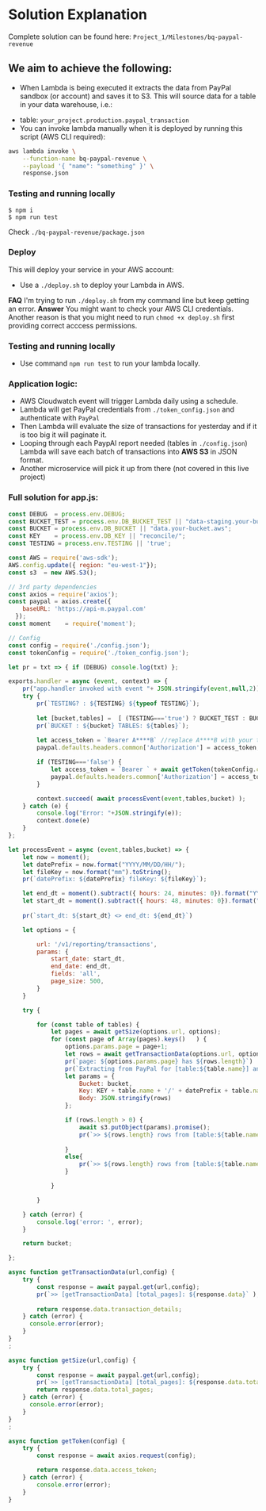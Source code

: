 # Solution Explanation
Complete solution can be found here: `Project_1/Milestones/bq-paypal-revenue`

## We aim to achieve the following:
* When Lambda is being executed it extracts the data from PayPal sandbox (or account) and saves it to S3. This will source data for a table in your data warehouse, i.e.:
- table: `your_project.production.paypal_transaction`
- You can invoke lambda manually when it is deployed by running this script (AWS CLI required):

```bash
aws lambda invoke \
    --function-name bq-paypal-revenue \
    --payload '{ "name": "something" }' \
    response.json
```
### Testing and running locally
```shell
$ npm i
$ npm run test
```

Check `./bq-paypal-revenue/package.json`

### Deploy
This will deploy your service in your AWS account:
* Use a `./deploy.sh` to deploy your Lambda in AWS.

**FAQ** I'm trying to run `./deploy.sh` from my command line but keep getting an error.
**Answer** You might want to check your AWS CLI credentials. Another reason is that you might need to run `chmod +x deploy.sh` first providing correct acccess permissions.

### Testing and running locally
* Use command `npm run test` to run your lambda locally.

### Application logic:
- AWS Cloudwatch event will trigger Lambda daily using a schedule.
- Lambda will get PayPal credentials from `./token_config.json` and authenticate with `PayPal`
- Then Lambda will evaluate the size of transactions for yesterday and if it is too big it will paginate it.
- Looping through each PaypAl report needed (tables in `./config.json`) Lambda will save each batch of transactions into **AWS S3** in JSON format.
- Another microservice will pick it up from there (not covered in this live project)

### Full solution for app.js:
~~~js
const DEBUG  = process.env.DEBUG;
const BUCKET_TEST = process.env.DB_BUCKET_TEST || "data-staging.your-bucket.aws";
const BUCKET = process.env.DB_BUCKET || "data.your-bucket.aws";
const KEY    = process.env.DB_KEY || "reconcile/";
const TESTING = process.env.TESTING || 'true';

const AWS = require('aws-sdk');
AWS.config.update({ region: "eu-west-1"});
const s3  = new AWS.S3();

// 3rd party dependencies
const axios = require('axios');
const paypal = axios.create({
    baseURL: 'https://api-m.paypal.com'
  });
const moment    = require('moment');

// Config
const config = require('./config.json');
const tokenConfig = require('./token_config.json');

let pr = txt => { if (DEBUG) console.log(txt) };

exports.handler = async (event, context) => {
    pr("app.handler invoked with event "+ JSON.stringify(event,null,2));
    try {
        pr(`TESTING? : ${TESTING} ${typeof TESTING}`);
        
        let [bucket,tables] =  [ (TESTING==='true') ? BUCKET_TEST : BUCKET , (TESTING==='true') ? config.Staging.Tables : config.Production.Tables];
        pr(`BUCKET : ${bucket} TABLES: ${tables}`);
        
        let access_token = `Bearer A****B` //replace A****B with your token in staging.
        paypal.defaults.headers.common['Authorization'] = access_token;

        if (TESTING==='false') {
            let access_token = `Bearer ` + await getToken(tokenConfig.config);
            paypal.defaults.headers.common['Authorization'] = access_token;
        }

        context.succeed( await processEvent(event,tables,bucket) );
    } catch (e) {
        console.log("Error: "+JSON.stringify(e));
        context.done(e)
    }
};

let processEvent = async (event,tables,bucket) => {
    let now = moment(); 
    let datePrefix = now.format("YYYY/MM/DD/HH/");
    let fileKey = now.format("mm").toString();
    pr(`datePrefix: ${datePrefix} fileKey: ${fileKey}`);

    let end_dt = moment().subtract({ hours: 24, minutes: 0}).format("YYYY-MM-DDT00:00:00-0000");
    let start_dt = moment().subtract({ hours: 48, minutes: 0}).format("YYYY-MM-DDT00:00:00-0000");
    
    pr(`start_dt: ${start_dt} <> end_dt: ${end_dt}`)

    let options = {

        url: '/v1/reporting/transactions',
        params: {
            start_date: start_dt,
            end_date: end_dt, 
            fields: 'all',
            page_size: 500,
        }
    }

    try {

        for (const table of tables) {
            let pages = await getSize(options.url, options);
            for (const page of Array(pages).keys()   ) {
                options.params.page = page+1;
                let rows = await getTransactionData(options.url, options);
                pr(`page: ${options.params.page} has ${rows.length}`)
                pr(`Extracting from PayPal for [table:${table.name}] and saving to [s3:${bucket}]`);
                let params = {
                    Bucket: bucket,
                    Key: KEY + table.name + '/' + datePrefix + table.name + fileKey + options.params.page,
                    Body: JSON.stringify(rows)
                };

                if (rows.length > 0) {
                    await s3.putObject(params).promise();
                    pr(`>> ${rows.length} rows from [table:${table.name}] have been saved to  [s3:${bucket} / ${JSON.stringify(params.Key)}]`);
        
                }
                else{
                    pr(`>> ${rows.length} rows from [table:${table.name}]. Didn't create an object @ [s3:${bucket} / ${JSON.stringify(params.Key)}]`);
                }

            }

        }

    } catch (error) {
        console.log('error: ', error);
    }

    return bucket;

};

async function getTransactionData(url,config) {
    try {
        const response = await paypal.get(url,config);
        pr(`>> [getTransactionData] [total_pages]: ${response.data}` );
        
        return response.data.transaction_details;
    } catch (error) {
      console.error(error);
    }
}
;

async function getSize(url,config) {
    try {
        const response = await paypal.get(url,config);
        pr(`>> [getTransactionData] [total_pages]: ${response.data.total_pages}` );
        return response.data.total_pages;
    } catch (error) {
      console.error(error);
    }
}
;

async function getToken(config) {
    try {
        const response = await axios.request(config);

        return response.data.access_token;
    } catch (error) {
        console.error(error);
    }
}

~~~
